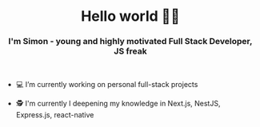 <h1 align="center">Hello world ✌🏻</h1>
<h3 align="center">I'm Simon - young and highly motivated Full Stack Developer, JS freak</h3>
<br/>

- 💻 I’m currently working on <bold>personal full-stack projects</bold> 

- 🕵 I'm currently I deepening my knowledge in Next.js, NestJS, Express.js, react-native

